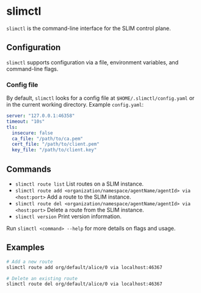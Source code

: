 # slimctl

`slimctl` is the command-line interface for the SLIM control plane.

## Configuration

`slimctl` supports configuration via a file, environment variables, and command-line flags.

### Config file

By default, `slimctl` looks for a config file at `$HOME/.slimctl/config.yaml` or in the current working directory. Example `config.yaml`:

```yaml
server: "127.0.0.1:46358"
timeout: "10s"
tls:
  insecure: false
  ca_file: "/path/to/ca.pem"
  cert_file: "/path/to/client.pem"
  key_file: "/path/to/client.key"
```

## Commands

* `slimctl route list` List routes on a SLIM instance.
* `slimctl route add <organization/namespace/agentName/agentId> via <host:port>` Add a route to the SLIM instance.
* `slimctl route del <organization/namespace/agentName/agentId> via <host:port>` Delete a route from the SLIM instance.
* `slimctl version` Print version information.

Run `slimctl <command> --help` for more details on flags and usage.

## Examples

```bash
# Add a new route
slimctl route add org/default/alice/0 via localhost:46367

# Delete an existing route
slimctl route del org/default/alice/0 via localhost:46367
```